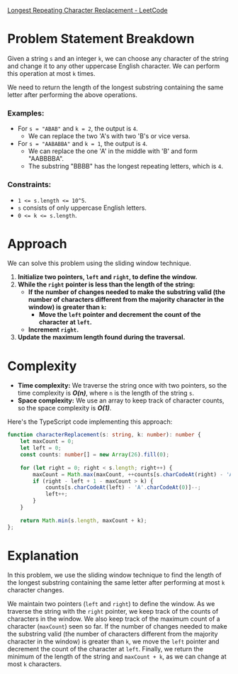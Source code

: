 [Longest Repeating Character Replacement - LeetCode](https://leetcode.com/problems/longest-repeating-character-replacement/description/)

# Problem Statement Breakdown
Given a string `s` and an integer `k`, we can choose any character of the string and change it to any other uppercase English character. We can perform this operation at most `k` times.

We need to return the length of the longest substring containing the same letter after performing the above operations.

### Examples:
- For `s = "ABAB"` and `k = 2`, the output is `4`.
  - We can replace the two 'A's with two 'B's or vice versa.
- For `s = "AABABBA"` and `k = 1`, the output is `4`.
  - We can replace the one 'A' in the middle with 'B' and form "AABBBBA".
  - The substring "BBBB" has the longest repeating letters, which is `4`.

### Constraints:
- `1 <= s.length <= 10^5`.
- `s` consists of only uppercase English letters.
- `0 <= k <= s.length`.

# Approach
We can solve this problem using the sliding window technique.

1. **Initialize two pointers, `left` and `right`, to define the window.**
2. **While the `right` pointer is less than the length of the string:**
   - **If the number of changes needed to make the substring valid (the number of characters different from the majority character in the window) is greater than `k`:**
     - **Move the `left` pointer and decrement the count of the character at `left`.**
   - **Increment `right`.**
3. **Update the maximum length found during the traversal.**

# Complexity
- **Time complexity:** We traverse the string once with two pointers, so the time complexity is ***O(n)***, where `n` is the length of the string `s`.
- **Space complexity:** We use an array to keep track of character counts, so the space complexity is ***O(1)***.

Here's the TypeScript code implementing this approach:

```typescript
function characterReplacement(s: string, k: number): number {
    let maxCount = 0;
    let left = 0;
    const counts: number[] = new Array(26).fill(0);
    
    for (let right = 0; right < s.length; right++) {
        maxCount = Math.max(maxCount, ++counts[s.charCodeAt(right) - 'A'.charCodeAt(0)]);
        if (right - left + 1 - maxCount > k) {
            counts[s.charCodeAt(left) - 'A'.charCodeAt(0)]--;
            left++;
        }
    }
    
    return Math.min(s.length, maxCount + k);
};

```

# Explanation
In this problem, we use the sliding window technique to find the length of the longest substring containing the same letter after performing at most `k` character changes.

We maintain two pointers (`left` and `right`) to define the window. As we traverse the string with the `right` pointer, we keep track of the counts of characters in the window. We also keep track of the maximum count of a character (`maxCount`) seen so far. If the number of changes needed to make the substring valid (the number of characters different from the majority character in the window) is greater than `k`, we move the `left` pointer and decrement the count of the character at `left`. Finally, we return the minimum of the length of the string and `maxCount + k`, as we can change at most `k` characters.